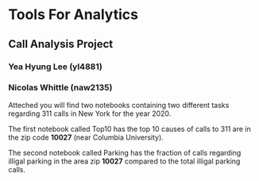 # Tools For Analytics
## Call Analysis Project

### **Yea Hyung Lee (yl4881)**
### **Nicolas Whittle (naw2135)**

Atteched you will find two notebooks containing two different tasks regarding 311 calls in New York for the year 2020.

The first notebook called Top10 has the top 10 causes of calls to 311 are in the zip code **10027** (near Columbia University).

The second notebook called Parking has the fraction of calls regarding illigal parking in the area zip **10027** compared to the total illigal parking calls.


